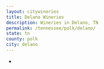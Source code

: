 ```yaml
---
layout: citywineries
title: Delano Wineries
description: Wineries in Delano, TN
permalink: /tennessee/polk/delano/
state: tn
county: polk
city: delano
---
```

-
